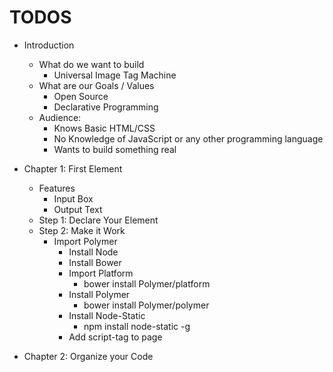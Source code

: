 TODOS
=====

+ Introduction
  + What do we want to build
    + Universal Image Tag Machine
  + What are our Goals / Values
    + Open Source 
    + Declarative Programming
  + Audience:
    + Knows Basic HTML/CSS
    + No Knowledge of JavaScript or any other programming language
    + Wants to build something real

+ Chapter 1: First Element
  + Features
    + Input Box
    + Output Text
  + Step 1: Declare Your Element 
  + Step 2: Make it Work
    + Import Polymer
      + Install Node
      + Install Bower
      + Import Platform
        + bower install Polymer/platform
      + Install Polymer
        + bower install Polymer/polymer
      + Install Node-Static
        + npm install node-static -g 
      + Add script-tag to page 

+ Chapter 2: Organize your Code

